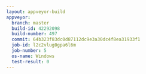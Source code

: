 ```yaml
---
layout: appveyor-build
appveyor:
  branch: master
  build-id: 42292098
  build-number: 497
  commit: 64b323f83dc0d87112dc9e3a30dc4f8ea31933f1
  job-id: l2c2vlug0gpa6l6m
  job-number: 5
  os-name: Windows
  test-result: 0
---
```

